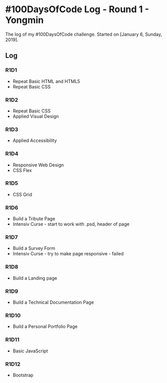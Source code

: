 # #100DaysOfCode Log - Round 1 - Yongmin

The log of my #100DaysOfCode challenge. Started on [January 6, Sunday, 2019].

## Log

### R1D1 
+ Repeat Basic HTML and HTML5
+ Repeat Basic CSS

### R1D2
+ Repeat Basic CSS
+ Applied Visual Design

### R1D3
+ Applied Accessibility

### R1D4
+ Responsive Web Design 
+ CSS Flex

### R1D5
+ CSS Grid

### R1D6
+ Build a Tribute Page
+ Intensiv Curse - start to work with .psd, header of page

### R1D7
+ Build a Survey Form
+ Intensiv Curse - try to make page responsive - failed

### R1D8
+ Build a Landing page

### R1D9
+ Build a Technical Documentation Page

### R1D10
+ Build a Personal Portfolio Page

### R1D11
+ Basic JavaScript

### R1D12
+ Bootstrap
